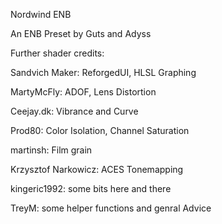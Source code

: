 Nordwind ENB

An ENB Preset by Guts and Adyss



Further shader credits:

Sandvich Maker: ReforgedUI, HLSL Graphing

MartyMcFly: ADOF, Lens Distortion

Ceejay.dk: Vibrance and Curve

Prod80: Color Isolation, Channel Saturation

martinsh: Film grain

Krzysztof Narkowicz: ACES Tonemapping

kingeric1992: some bits here and there

TreyM: some helper functions and genral Advice

